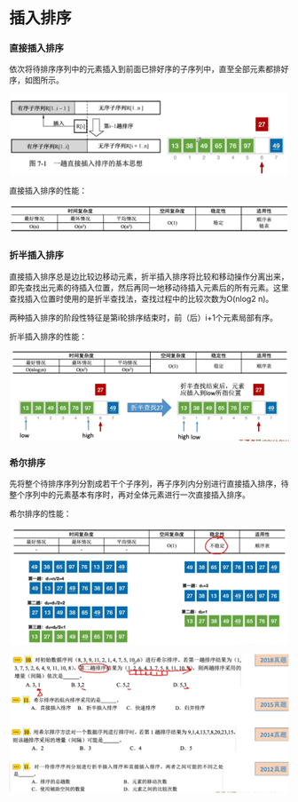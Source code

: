 # 插入排序

### 直接插入排序

依次将待排序序列中的元素插入到前面已排好序的子序列中，直至全部元素都排好序，如图所示。

<img src="1.png" style="zoom:67%;" />

直接插入排序的性能：

![](2.png)

### 折半插入排序

直接插入排序总是边比较边移动元素，折半插入排序将比较和移动操作分离出来，即先查找出元素的待插入位置，然后再同一地移动待插入元素后的所有元素。这里查找插入位置时使用的是折半查找法，查找过程中的比较次数为O(nlog2 n)。

两种插入排序的阶段性特征是第i轮排序结束时，前（后）i+1个元素局部有序。

折半插入排序的性能：

![](3.png)

### 希尔排序

先将整个待排序序列分割成若干个子序列，再子序列内分别进行直接插入排序，待整个序列中的元素基本有序时，再对全体元素进行一次直接插入排序。

希尔排序的性能：

![](4.png)

![](5.png)